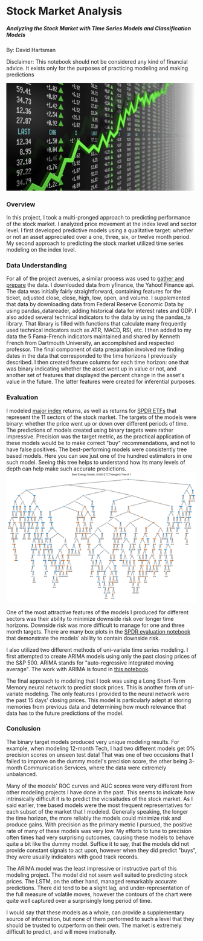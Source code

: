 # Stock Market Analysis
##### Analyzing the Stock Market with Time Series Models and Classification Models

By: David Hartsman

Disclaimer: This notebook should not be considered any kind of financial advice. It exists only for the purposes of practicing modeling and making predictions

![Prices Being Charted in Real Time](./Files/stock_header.jpg)
### Overview
In this project, I took a multi-pronged approach to predicting performance of the stock market. I analyzed price movement at the index level and sector level. I first developed predictive models using a qualitative target: whether or not an asset appreciated over a one, three, six, or twelve month period. My second approach to predicting the stock market utilized time series modeling on the index level. 


### Data Understanding
For all of the project avenues, a similar process was used to [gather and prepare](https://github.com/dvdhartsman/Stock_Market_Analysis/blob/main/Data_Prep/Data_Downloads_and_Processing.ipynb) the data. I downloaded data from yfinance, the Yahoo! Finance api. The data was initially fairly straightforward, containing features for the ticket, adjusted close, close, high, low, open, and volume. I supplemented that data by downloading data from Federal Reserve Economic Data by using pandas_datareader, adding historical data for interest rates and GDP. I also added several technical indicators to the data by using the pandas_ta library. That library is filled with functions that calculate many frequently used technical indicators such as ATR, MACD, RSI, etc. I then added to my data the 5 Fama-French indicators maintained and shared by Kenneth French from Dartmouth University, an accomplished and respected professor. The final component of data preparation involved me finding dates in the data that corresponded to the time horizons I previously described. I then created feature columns for each time horizon: one that was binary indicating whether the asset went up in value or not, and another set of features that displayed the percent change in the asset's value in the future. The latter features were created for inferential purposes. 

### Evaluation
I modeled [major index](https://github.com/dvdhartsman/Stock_Market_Analysis/blob/main/1_Index_Profitability_Classification.ipynb) returns, as well as returns for [SPDR ETFs](https://github.com/dvdhartsman/Stock_Market_Analysis/blob/main/2a_SPDR_ETF_modeling.ipynb) that represent the 11 sectors of the stock market. The targets of the models were binary: whether the price went up or down over different periods of time. The predictions of models created using binary targets were rather impressive. Precision was the target metric, as the practical application of these models would be to make correct "buy" recommendations, and not to have false positives. The best-performing models were consistently tree based models. Here you can see just one of the hundred estimators in one such model. Seeing this tree helps to understand how its many levels of depth can help make such accurate predictions. 
![This ExtraTreesClassifier Estimator is quite complicated...](./Files/extra_tree.jpg)


One of the most attractive features of the models I produced for different sectors was their ability to minimize downside risk over longer time horizons. Downside risk was more difficult to manage for one and three month targets. There are many box plots in the [SPDR evaluation notebook](https://github.com/dvdhartsman/Stock_Market_Analysis/blob/main/2b_SPDR_Eval.ipynb) that demonstrate the models' ability to contain downside risk. 

I also utilized two different methods of uni-variate time series modeling. I first attempted to create ARIMA models using only the past closing prices of the S&P 500. ARIMA stands for "auto-regressive integrated moving average". The work with ARIMA is found in [this notebook](https://github.com/dvdhartsman/Stock_Market_Analysis/blob/main/3_S%26P_Time_Series.ipynb).

The final approach to modeling that I took was using a Long Short-Term Memory neural network to predict stock prices. This is another form of uni-variate modeling. The only features I provided to the neural network were the past 15 days' closing prices. This model is particularly adept at storing memories from previous data and determining how much relevance that data has to the future predictions of the model.  


### Conclusion

The binary target models produced very unique modeling results. For example, when modeling 12-month Tech, I had two different models get 0% precision scores on unseen test data! That was one of two occasions that I failed to improve on the dummy model's precision score, the other being 3-month Communication Services, where the data were extremely unbalanced.

Many of the models' ROC curves and AUC scores were very different from other modeling projects I have done in the past. This seems to indicate how intrinsically difficult it is to predict the vicissitudes of the stock market. As I said earlier, tree based models were the most frequent representatives for each subset of the market that I modeled. Generally speaking, the longer the time horizon, the more reliably the models could minimize risk and produce gains. With precision as the primary metric I pursued, the positive rate of many of these models was very low. My efforts to tune to precision often times had very surprising outcomes, causing these models to behave quite a bit like the dummy model. Suffice it to say, that the models did not provide constant signals to act upon, however when they did predict "buys", they were usually indicators with good track records. 

The ARIMA model was the least impressive or instructive part of this modeling project. The model did not seem well suited to predicting stock prices. The LSTM, on the other hand, managed remarkably accurate predictions. There did tend to be a slight lag, and under-representation of the full measure of volatile moves, however the contours of the chart were quite well captured over a surprisingly long period of time. 

I would say that these models as a whole, can provide a supplementary source of information, but none of them performed to such a level that they should be trusted to outperform on their own. The market is extremely difficult to predict, and will move irrationally. 

